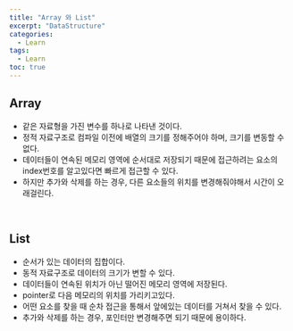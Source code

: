 ```yaml
---
title: "Array 와 List"
excerpt: "DataStructure"
categories: 
  - Learn
tags: 
  - Learn
toc: true
---
```



## Array

- 같은 자료형을 가진 변수를 하나로 나타낸 것이다.
- 정적 자료구조로 컴파일 이전에 배열의 크기를 정해주어야 하며, 크기를 변동할 수 없다.
- 데이터들이 연속된 메모리 영역에 순서대로 저장되기 때문에 접근하려는 요소의 index번호를 알고있다면 빠르게 접근할 수 있다. 
- 하지만 추가와 삭제를 하는 경우, 다른 요소들의 위치를 변경해줘야해서 시간이 오래걸린다.


<br>

## List

- 순서가 있는 데이터의 집합이다.
- 동적 자료구조로 데이터의 크기가 변할 수 있다.
- 데이터들이 연속된 위치가 아닌 떨어진 메모리 영역에 저장된다.
- pointer로 다음 메모리의 위치를 가리키고있다.
- 어떤 요소를 찾을 때 순차 접근을 통해서 앞에있는 데이터를 거쳐서 찾을 수 있다.
- 추가와 삭제를 하는 경우, 포인터만 변경해주면 되기 때문에 용이하다.



<br><br>